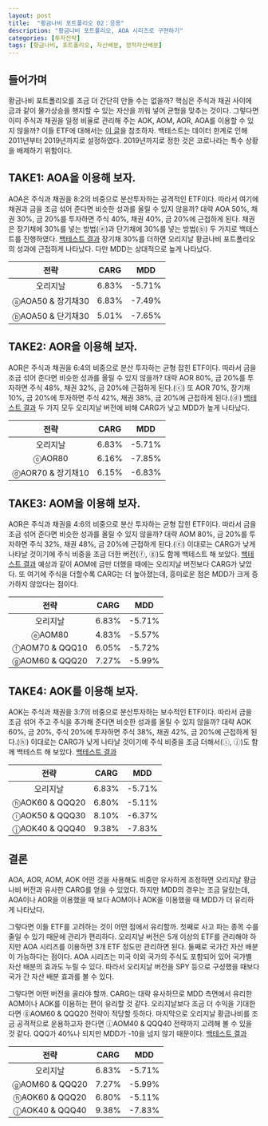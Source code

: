 ```yaml
---
layout: post
title:  "황금나비 포트폴리오 02：응용"
description: "황금나비 포트폴리오, AOA 시리즈로 구현하기"
categories: [투자전략]
tags: [황금나비, 포트폴리오, 자산배분, 정적자산배분]
---
```


## 들어가며

황금나비 포트폴리오를 조금 더 간단히 만들 수는 없을까? 핵심은 주식과 채권 사이에 금과 같이 물가상승을 햇지할 수 있는 자산을 끼워 넣어 균형을 맞추는 것이다. 그렇다면 이미 주식과 채권을 일정 비율로 관리해 주는 AOK, AOM, AOR, AOA를 이용할 수 있지 않을까? 이들 ETF에 대해서는 [이 글](https://strikebell.tistory.com/68)을 참조하자. 백테스트는 데이터 한계로 인해 2011년부터 2019년까지로 설정하였다. 2019년까지로 정한 것은 코로나라는 특수 상황을 배제하기 위함이다. 

## TAKE1: AOA을 이용해 보자. 

AOA은 주식과 채권을 8:2의 비중으로 분산투자하는 공격적인 ETF이다. 따라서 여기에 채권과 금을 조금 섞어 준다면 비슷한 성과를 올릴 수 있지 않을까? 대략 AOA 50%, 채권 30%, 금 20%를 투자하면 주식 40%, 채권 40%, 금 20%에 근접하게 된다. 채권은 장기채에 30%를 넣는 방법(ⓐ)과 단기채에 30%를 넣는 방법(ⓑ) 두 가지로 백테스트를 진행하였다. [백테스트 결과](https://www.portfoliovisualizer.com/backtest-portfolio?s=y&timePeriod=4&startYear=1985&firstMonth=1&endYear=2019&lastMonth=12&calendarAligned=true&includeYTD=false&initialAmount=10000&annualOperation=0&annualAdjustment=0&inflationAdjusted=true&annualPercentage=0.0&frequency=4&rebalanceType=1&absoluteDeviation=5.0&relativeDeviation=25.0&leverageType=0&leverageRatio=0.0&debtAmount=0&debtInterest=0.0&maintenanceMargin=25.0&leveragedBenchmark=false&reinvestDividends=true&showYield=false&showFactors=false&factorModel=3&portfolioNames=false&portfolioName1=Portfolio+1&portfolioName2=Portfolio+2&portfolioName3=Portfolio+3&symbol1=AOA&allocation1_2=50&allocation1_3=50&symbol3=SPY&allocation3_1=20&symbol4=VBR&allocation4_1=20&symbol6=VGLT&allocation6_1=20&allocation6_2=30&allocation6_3=0&symbol7=VGSH&allocation7_1=20&allocation7_2=0&allocation7_3=30&symbol8=SCHD&symbol9=GLD&allocation9_1=20&allocation9_2=20&allocation9_3=20&symbol10=TIP) 장기채 30%를 더하면 오리지날 황금나비 포트폴리오의 성과에 근접하게 나타났다. 다만 MDD는 상대적으로 높게 나타났다. 

| 전략 | CARG  | MDD  |
|:---:|:-----:|:----:|
| 오리지날  | 6.83%  | -5.71%  |
| ⓐAOA50 & 장기채30  | 6.83%  | -7.49% |
| ⓑAOA50 & 단기채30  | 5.01%  |  -7.65% |

## TAKE2: AOR을 이용해 보자. 

AOR은 주식과 채권을 6:4의 비중으로 분산 투자하는 균형 잡힌 ETF이다. 따라서 금을 조금 섞어 준다면 비슷한 성과를 올릴 수 있지 않을까? 대략 AOR 80%, 금 20%를 투자하면 주식 48%, 채권 32%, 금 20%에 근접하게 된다.(ⓒ) 또 AOR 70%, 장기채 10%, 금 20%에 투자하면 주식 42%, 채권 38%, 금 20%에 근접하게 된다.(ⓓ) [백테스트 결과](https://www.portfoliovisualizer.com/backtest-portfolio?s=y&timePeriod=4&startYear=1985&firstMonth=1&endYear=2019&lastMonth=12&calendarAligned=true&includeYTD=false&initialAmount=10000&annualOperation=0&annualAdjustment=0&inflationAdjusted=true&annualPercentage=0.0&frequency=4&rebalanceType=1&absoluteDeviation=5.0&relativeDeviation=25.0&leverageType=0&leverageRatio=0.0&debtAmount=0&debtInterest=0.0&maintenanceMargin=25.0&leveragedBenchmark=false&reinvestDividends=true&showYield=false&showFactors=false&factorModel=3&portfolioNames=false&portfolioName1=Portfolio+1&portfolioName2=Portfolio+2&portfolioName3=Portfolio+3&symbol1=AOR&allocation1_2=80&allocation1_3=70&symbol3=SPY&allocation3_1=20&symbol4=VBR&allocation4_1=20&symbol6=VGLT&allocation6_1=20&allocation6_3=10&symbol7=VGSH&allocation7_1=20&symbol8=SCHD&symbol9=GLD&allocation9_1=20&allocation9_2=20&allocation9_3=20&symbol10=TIP) 두 가지 모두 오리지날 버전에 비해 CARG가 낮고 MDD가 높게 나타났다. 

| 전략 | CARG  | MDD  |
|:---:|:-----:|:----:|
| 오리지날  | 6.83%  | -5.71%  |
| ⓒAOR80 | 6.16%  | -7.85% |
| ⓓAOR70 & 장기채10 | 6.15%  | -6.83% |

## TAKE3: AOM을 이용해 보자. 

AOR은 주식과 채권을 4:6의 비중으로 분산 투자하는 균형 잡힌 ETF이다. 따라서 금을 조금 섞어 준다면 비슷한 성과를 올릴 수 있지 않을까? 대략 AOM 80%, 금 20%를 투자하면 주식 32%, 채권 48%, 금 20%에 근접하게 된다.(ⓔ) 이대로는 CARG가 낮게 나타날 것이기에 주식 비중을 조금 더한 버전(ⓕ, ⓖ)도 함께 백테스트 해 보았다. [백테스트 결과](https://www.portfoliovisualizer.com/backtest-portfolio?s=y&timePeriod=4&startYear=2011&firstMonth=1&endYear=2019&lastMonth=12&calendarAligned=true&includeYTD=false&initialAmount=10000&annualOperation=0&annualAdjustment=0&inflationAdjusted=true&annualPercentage=0.0&frequency=4&rebalanceType=1&absoluteDeviation=5.0&relativeDeviation=25.0&leverageType=0&leverageRatio=0.0&debtAmount=0&debtInterest=0.0&maintenanceMargin=25.0&leveragedBenchmark=false&reinvestDividends=true&showYield=false&showFactors=false&factorModel=3&portfolioNames=false&portfolioName1=Portfolio+1&portfolioName2=Portfolio+2&portfolioName3=Portfolio+3&symbol1=AOM&allocation1_1=80&allocation1_2=70&allocation1_3=60&symbol3=SPY&symbol4=VBR&symbol5=QQQ&allocation5_2=10&allocation5_3=20&symbol6=VGLT&symbol7=VGSH&symbol8=SCHD&symbol9=GLD&allocation9_1=20&allocation9_2=20&allocation9_3=20&symbol10=TIP) 예상과 같이 AOM에 금만 더했을 때에는 오리지날 버전보다 CARG가 낮았다. 또 여기에 주식을 더할수록 CARG는 더 높아졌는데, 흥미로운 점은 MDD가 크게 증가하지 않았다는 점이다. 

| 전략 | CARG  | MDD  |
|:---:|:-----:|:----:|
| 오리지날  | 6.83%  | -5.71%  |
| ⓔAOM80 | 4.83%  | -5.57% |
| ⓕAOM70 & QQQ10 | 6.05%  | -5.72% |
| ⓖAOM60 & QQQ20 | 7.27%  | -5.99% |

## TAKE4: AOK를 이용해 보자. 

AOK는 주식과 채권을 3:7의 비중으로 분산투자하는 보수적인 ETF이다. 따라서 금을 조금 섞어 주고 주식을 추가해 준다면 비슷한 성과를 올릴 수 있지 않을까? 대략 AOK 60%, 금 20%, 주식 20%에 투자하면 주식 38%, 채권 42%, 금 20%에 근접하게 된다.(ⓗ) 이대로는 CARG가 낮게 나타날 것이기에 주식 비중을 조금 더해서(ⓘ, ⓙ)도 함께 백테스트 해 보았다. [백테스트 결과](https://www.portfoliovisualizer.com/backtest-portfolio?s=y&timePeriod=4&startYear=2011&firstMonth=1&endYear=2019&lastMonth=12&calendarAligned=true&includeYTD=false&initialAmount=10000&annualOperation=0&annualAdjustment=0&inflationAdjusted=true&annualPercentage=0.0&frequency=4&rebalanceType=1&absoluteDeviation=5.0&relativeDeviation=25.0&leverageType=0&leverageRatio=0.0&debtAmount=0&debtInterest=0.0&maintenanceMargin=25.0&leveragedBenchmark=false&reinvestDividends=true&showYield=false&showFactors=false&factorModel=3&portfolioNames=false&portfolioName1=Portfolio+1&portfolioName2=Portfolio+2&portfolioName3=Portfolio+3&symbol1=AOK&allocation1_1=60&allocation1_2=50&allocation1_3=40&symbol3=SPY&symbol4=VBR&symbol5=QQQ&allocation5_1=20&allocation5_2=30&allocation5_3=40&symbol6=VGLT&symbol7=VGSH&symbol8=SCHD&symbol9=GLD&allocation9_1=20&allocation9_2=20&allocation9_3=20&symbol10=TIP)

| 전략 | CARG  | MDD  |
|:---:|:-----:|:----:|
| 오리지날  | 6.83%  | -5.71%  |
| ⓗAOK60 & QQQ20 | 6.80%  | -5.11% |
| ⓘAOK50 & QQQ30 | 8.10%  | -6.37% |
| ⓙAOK40 & QQQ40 | 9.38%  | -7.83% |



## 결론

AOA, AOR, AOM, AOK 어떤 것을 사용해도 비중만 유사하게 조정하면 오리지날 황금나비 버전과 유사한 CARG를 얻을 수 있었다. 하지만 MDD의 경우는 조금 달랐는데, AOA이나 AOR을 이용했을 때 보다 AOM이나 AOK을 이용했을 때 MDD가 더 유리하게 나타났다. 

그렇다면 이들 ETF를 고려하는 것이 어떤 점에서 유리할까. 첫째로 사고 파는 종목 수를 줄일 수 있기 때문에 관리가 편리하다. 오리지날 버전은 5개 이상의 ETF를 관리해야 하지만 AOA 시리즈를 이용하면 3개 ETF 정도만 관리하면 된다. 둘째로 국가간 자산 배분이 가능하다는 점이다. AOA 시리즈는 미국 이외 국가의 주식도 포함되어 있어 국가별 자산 배분의 효과도 누릴 수 있다. 따라서 오리지날 버전을 SPY 등으로 구성했을 때보다 국가 간 자산 배분 효과를 볼 수 있다. 

그렇다면 어떤 버전을 골라야 할까. CARG는 대략 유사하므로 MDD 측면에서 유리한 AOM이나 AOK를 이용하는 편이 유리할 것 같다. 오리지날보다 조금 더 수익을 기대한다면 ⓖAOM60 & QQQ20 전략이 적당할 듯하다. 마지막으로 오리지날 황금나비를 조금 공격적으로 운용하고자 한다면 ⓙAOM40 & QQQ40 전략까지 고려해 볼 수 있을 것 같다. QQQ가 40%나 되지만 MDD가 -10을 넘지 않기 때문이다. [백테스트 결과](https://www.portfoliovisualizer.com/backtest-portfolio?s=y&timePeriod=4&startYear=2011&firstMonth=1&endYear=2019&lastMonth=12&calendarAligned=true&includeYTD=false&initialAmount=10000&annualOperation=0&annualAdjustment=0&inflationAdjusted=true&annualPercentage=0.0&frequency=4&rebalanceType=1&absoluteDeviation=5.0&relativeDeviation=25.0&leverageType=0&leverageRatio=0.0&debtAmount=0&debtInterest=0.0&maintenanceMargin=25.0&leveragedBenchmark=false&reinvestDividends=true&showYield=false&showFactors=false&factorModel=3&portfolioNames=false&portfolioName1=Portfolio+1&portfolioName2=Portfolio+2&portfolioName3=Portfolio+3&symbol1=AOM&allocation1_1=60&symbol2=AOK&allocation2_2=60&allocation2_3=40&symbol3=SPY&symbol4=VBR&symbol5=QQQ&allocation5_1=20&allocation5_2=20&allocation5_3=40&symbol6=VGLT&symbol7=VGSH&symbol8=SCHD&symbol9=GLD&allocation9_1=20&allocation9_2=20&allocation9_3=20&symbol10=TIP)

| 전략 | CARG  | MDD  |
|:---:|:-----:|:----:|
| 오리지날  | 6.83%  | -5.71%  |
| ⓖAOM60 & QQQ20 | 7.27%  | -5.99% |
| ⓗAOK60 & QQQ20 | 6.80%  | -5.11% |
| ⓙAOK40 & QQQ40 | 9.38%  | -7.83% |